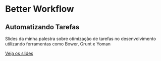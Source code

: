 # Better Workflow

## Automatizando Tarefas

Slides da minha palestra sobre otimização de tarefas no desenvolvimento utilizando ferramentas como Bower, Grunt e Yoman

[Veja os slides](http://carlosroberto.name/talks/better-workflow)